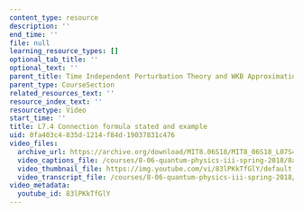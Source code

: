 ```yaml
---
content_type: resource
description: ''
end_time: ''
file: null
learning_resource_types: []
optional_tab_title: ''
optional_text: ''
parent_title: Time Independent Perturbation Theory and WKB Approximation
parent_type: CourseSection
related_resources_text: ''
resource_index_text: ''
resourcetype: Video
start_time: ''
title: L7.4 Connection formula stated and example
uid: 0fa403c4-835d-1214-f84d-19037831c476
video_files:
  archive_url: https://archive.org/download/MIT8.06S18/MIT8_06S18_L07S4_300k.mp4
  video_captions_file: /courses/8-06-quantum-physics-iii-spring-2018/8a5eed70ccc15022932382d4a35c2238_83lPKkTfGlY.vtt
  video_thumbnail_file: https://img.youtube.com/vi/83lPKkTfGlY/default.jpg
  video_transcript_file: /courses/8-06-quantum-physics-iii-spring-2018/79b702abecf1a65f621e0a04b2340fb4_83lPKkTfGlY.pdf
video_metadata:
  youtube_id: 83lPKkTfGlY
---
```

